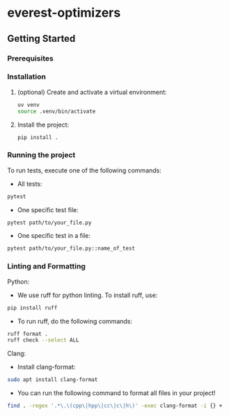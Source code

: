 # everest-optimizers

## Getting Started

### Prerequisites

### Installation

1.  (optional) Create and activate a virtual environment:

    ```bash
    uv venv
    source .venv/bin/activate
    ```

2.  Install the project:

    ```bash
    pip install .
    ```

### Running the project

To run tests, execute one of the following commands:

- All tests:
```bash
pytest
```

- One specific test file:

```bash
pytest path/to/your_file.py
```

- One specific test in a file:

```bash
pytest path/to/your_file.py::name_of_test
```

### Linting and Formatting

Python:

- We use ruff for python linting. To install ruff, use:

```bash
pip install ruff
```

- To run ruff, do the following commands:

```bash
ruff format .
ruff check --select ALL
```

Clang:


- Install clang-format:

```bash
sudo apt install clang-format
```

- You can run the following command to format all files in your project!

```bash
find . -regex '.*\.\(cpp\|hpp\|cc\|c\|h\)' -exec clang-format -i {} +
```
